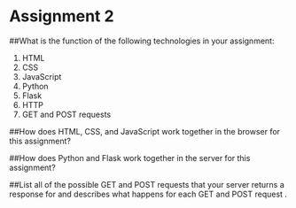 # Assignment 2  
##What is the function of the following technologies in your assignment:  
1. HTML
2. CSS
3. JavaScript
4. Python
5. Flask
6. HTTP
7. GET and POST requests

##How does HTML, CSS, and JavaScript work together in the browser for this assignment?  

##How does Python and Flask work together in the server for this assignment?  

##List all of the possible GET and POST requests that your server returns a response for and describes what happens for each GET and POST request . 
